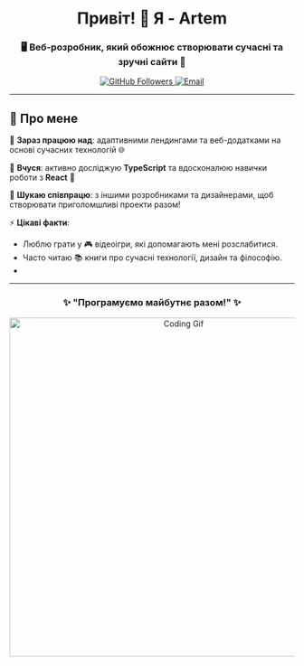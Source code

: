 <h1 align="center">Привіт! 👋 Я - Artem</h1>
<h3 align="center">🖥️ Веб-розробник, який обожнює створювати сучасні та зручні сайти 🌟</h3>

<p align="center">
  <a href="https://github.com/GrafVishna">
    <img src="https://img.shields.io/github/followers/GrafVishna?label=Follow&style=social" alt="GitHub Followers">
  </a>
  <a href="mailto:info@frontelf.com">
    <img src="https://img.shields.io/badge/Email-Contact%20Me-red" alt="Email">
  </a>
</p>

---

## 🚀 Про мене

🔭 **Зараз працюю над**: адаптивними лендингами та веб-додатками на основі сучасних технологій 🌐

🌱 **Вчуся**: активно досліджую **TypeScript** та вдосконалюю навички роботи з **React** 🚀

👯 **Шукаю співпрацю**: з іншими розробниками та дизайнерами, щоб створювати приголомшливі проекти разом!

⚡ **Цікаві факти**:
- Люблю грати у 🎮 відеоігри, які допомагають мені розслабитися.
- Часто читаю 📚 книги про сучасні технології, дизайн та філософію.
- 
---

<h3 align="center">✨ "Програмуємо майбутнє разом!" ✨</h3>

<p align="center">
  <img src="https://media.giphy.com/media/qgQUggAC3Pfv687qPC/giphy.gif" alt="Coding Gif" width="600"/>
</p>

